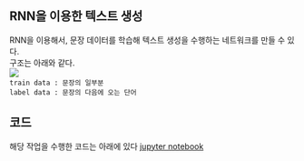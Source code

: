 ## RNN을 이용한 텍스트 생성
RNN을 이용해서, 문장 데이터를 학습해 텍스트 생성을 수행하는 네트워크를 만들 수 있다.  
구조는 아래와 같다.  
![](rnn_text.png)  
`train data : 문장의 일부분`  
`label data : 문장의 다음에 오는 단어`


## 코드
해당 작업을 수행한 코드는 아래에 있다
[jupyter notebook](rnn-text-generation.ipynb)